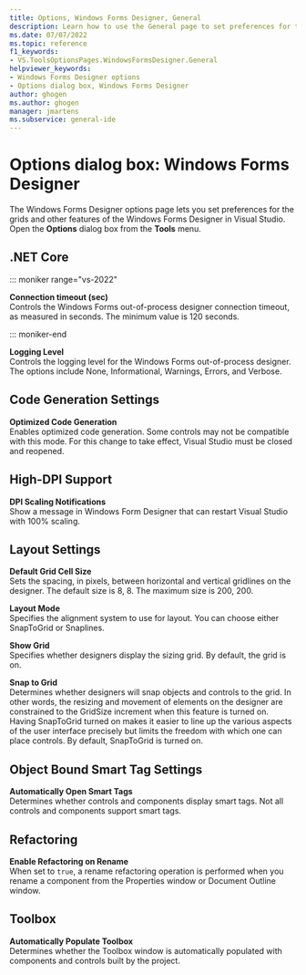 ```yaml
---
title: Options, Windows Forms Designer, General
description: Learn how to use the General page to set preferences for the grids and other features of the Windows Forms Designer in Visual Studio.
ms.date: 07/07/2022
ms.topic: reference
f1_keywords:
- VS.ToolsOptionsPages.WindowsFormsDesigner.General
helpviewer_keywords:
- Windows Forms Designer options
- Options dialog box, Windows Forms Designer
author: ghogen
ms.author: ghogen
manager: jmartens
ms.subservice: general-ide
---
```

# Options dialog box: Windows Forms Designer


The Windows Forms Designer options page lets you set preferences for the grids and other features of the Windows Forms Designer in Visual Studio. Open the **Options** dialog box from the **Tools** menu.

## .NET Core

::: moniker range="vs-2022"

**Connection timeout (sec)**\
Controls the Windows Forms out-of-process designer connection timeout, as measured in seconds. The minimum value is 120 seconds.

::: moniker-end

**Logging Level**\
Controls the logging level for the Windows Forms out-of-process designer. The options include None, Informational, Warnings, Errors, and Verbose.

## Code Generation Settings

**Optimized Code Generation**\
Enables optimized code generation. Some controls may not be compatible with this mode. For this change to take effect, Visual Studio must be closed and reopened.

## High-DPI Support

**DPI Scaling Notifications**\
Show a message in Windows Form Designer that can restart Visual Studio with 100% scaling. 

## Layout Settings

**Default Grid Cell Size**\
Sets the spacing, in pixels, between horizontal and vertical gridlines on the designer. The default size is 8, 8. The maximum size is 200, 200.

**Layout Mode**\
Specifies the alignment system to use for layout. You can choose either SnapToGrid or Snaplines.

**Show Grid**\
Specifies whether designers display the sizing grid. By default, the grid is on.

**Snap to Grid**\
Determines whether designers will snap objects and controls to the grid. In other words, the resizing and movement of elements on the designer are constrained to the GridSize increment when this feature is turned on. Having SnapToGrid turned on makes it easier to line up the various aspects of the user interface precisely but limits the freedom with which one can place controls. By default, SnapToGrid is turned on.

## Object Bound Smart Tag Settings

**Automatically Open Smart Tags**\
Determines whether controls and components display smart tags. Not all controls and components support smart tags.

## Refactoring

**Enable Refactoring on Rename**\
When set to `true`, a rename refactoring operation is performed when you rename a component from the Properties window or Document Outline window.

## Toolbox

**Automatically Populate Toolbox**\
Determines whether the Toolbox window is automatically populated with components and controls built by the project.
